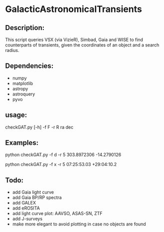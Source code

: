 # GalacticAstronomicalTransients

## Description:
This script queries VSX (via VizieR), Simbad, Gaia and WISE to find counterparts
of transients, given the coordinates of an object and a search radius.

## Dependencies:
- numpy
- matplotlib
- astropy
- astroquery
- pyvo

## usage: 
checkGAT.py [-h] -f F -r R ra dec

## Examples:
  python checkGAT.py -f d -r 5 303.8972306 -14.2790126

  python checkGAT.py -f x -r 5 07:25:53.03 +29:04:10.2

## Todo:
- add Gaia light curve
- add Gaia BP/RP spectra
- add GALEX
- add eROSITA
- add light curve plot: AAVSO, ASAS-SN, ZTF
- add J-surveys
- make more elegant to avoid plotting in case no objects are found
